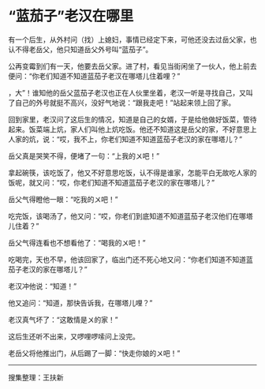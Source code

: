# “蓝茄子”老汉在哪里

有一个后生，从外村问（找）上媳妇，事情已经定下来，可他还没去过岳父家，也认不得老岳父，他只知道岳父外号叫“蓝茄子”。

公再变霉到们有一天，他要去岳父家。进了村，看见当街闲坐了一伙人，他上前去便问：“你老们知道不知道蓝茄子老汉在哪塔儿住着哩？”

，大”！谁知他的岳父蓝茄子老汉也正在人伙里坐着，老汉一听是寻找自己，又叫了自己的外号就挺不高兴，没好气地说：“跟我走吧！”站起来领上回了家。

回到家里，老汉问了这后生的情况，知道是自己的女婿，于是给他做好饭菜，管待起来。饭菜端上炕，家人们叫他上炕吃饭。他还不知道这是岳父的家，不好意思上人家的炕，说：“哎，我不上，你老们知道不知道蓝茄子老汉的家在哪塔儿？”

岳父真是哭笑不得，便堵了一句：“上我的〤吧！”

拿起碗筷，该吃饭了，他又不好意思吃饭，认不得是谁家，怎能平白无故吃人家的饭呢，就又问：“哎，你老们知道不知道蓝茄子老汉的家在哪塔儿？”

岳父气得瞪他一眼：“吃我的〤吧！”

吃完饭，该喝汤了，他又问：“哎，你老们到底知道不知道蓝茄子老汉他们在哪塔儿住着？”

岳父气得连看也不想看他了：“喝我的〤吧！”

吃喝完，天也不早，他该回家了，临出门还不死心地又问：“你老们知道不知道蓝茄子老汉的家在哪塔儿？”

老汉冲他说：“知道！”

他又追问：“知道，那快告诉我，在哪塔儿哩？”

老汉真气坏了：“这敢情是〤的家！”

这后生还听不出来，又啰哩啰嗦问上没完。

老岳父将他推出门，从后踢了一脚：“快走你娘的〤吧！”

---

搜集整理：王扶新
